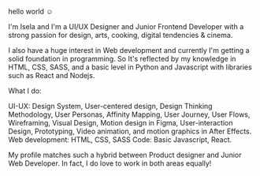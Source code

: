 hello world ☺️

I'm Isela and I'm a UI/UX Designer and Junior Frontend Developer with a strong passion for design, arts, cooking, digital tendencies & cinema.

I also have a huge interest in Web development and currently I'm getting a solid foundation in programming.
So It's reflected by my knowledge in HTML, CSS, SASS, and a basic level in Python and Javascript with libraries such as React and Nodejs.

What I do:

UI-UX: Design System, User-centered design, Design Thinking Methodology,
User Personas, Affinity Mapping, User Journey, User Flows, Wireframing, Visual Design,
Motion design in Figma, User-interaction Design, Prototyping, Video animation, and motion graphics in After Effects.
Web development: HTML, CSS, SASS
Code: Basic Javascript, React.

My profile matches such a hybrid between Product designer and Junior Web Developer.
In fact, I do love to work in both areas equally!
